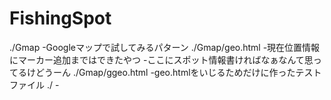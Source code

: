 # FishingSpot
./Gmap
	-Googleマップで試してみるパターン
	./Gmap/geo.html
 	-現在位置情報にマーカー追加まではできたやつ
 	-ここにスポット情報書ければなぁなんて思ってるけどうーん
 ./Gmap/ggeo.html
 	-geo.htmlをいじるためだけに作ったテストファイル
./
	-

